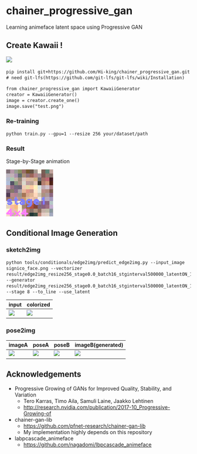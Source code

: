 # chainer_progressive_gan
Learning animeface latent space using Progressive GAN

## Create Kawaii !

![](https://raw.githubusercontent.com/Hi-king/chainer_progressive_gan/master/sample/preview.png)


```
pip install git+https://github.com/Hi-king/chainer_progressive_gan.git
# need git-lfs(https://github.com/git-lfs/git-lfs/wiki/Installation)
```

```
from chainer_progressive_gan import KawaiiGenerator
creator = KawaiiGenerator()
image = creator.create_one()
image.save("test.png")
```


### Re-training

```
python train.py --gpu=1 --resize 256 your/dataset/path
```

### Result

Stage-by-Stage animation

![](https://raw.githubusercontent.com/Hi-king/chainer_progressive_gan/master/sample/preview.gif)


## Conditional Image Generation

### sketch2img

```
python tools/conditionals/edge2img/predict_edge2img.py --input_image signico_face.png --vectorizer result/edge2img_resize256_stage0.0_batch16_stginterval500000_latentON_1538310505/vectorizer_280000.npz --generator result/edge2img_resize256_stage0.0_batch16_stginterval500000_latentON_1538310505/generator_280000.npz --stage 8 --to_line --use_latent
```

|input |colorized|
|---|---|
|![](./sample/input5.png)|![](./sample/color5_use_latent.png)|

### pose2img

|imageA|poseA|poseB|imageB(generated)|
|---|---|---|---|
|![](./sample/pose2img/input_image.png)|![](./sample/pose2img/input_pose.png)|![](./sample/pose2img/target_pose.png)|![](./sample/pose2img/result_image.png)|


## Acknowledgements

* Progressive Growing of GANs for Improved Quality, Stability, and Variation
  * Tero Karras, Timo Aila, Samuli Laine, Jaakko Lehtinen
  * http://research.nvidia.com/publication/2017-10_Progressive-Growing-of
* chainer-gan-lib
  * https://github.com/pfnet-research/chainer-gan-lib
  * My implementation highly depends on this repository
* labpcascade_animeface
  * https://github.com/nagadomi/lbpcascade_animeface
